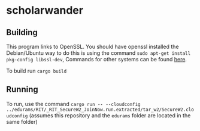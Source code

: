 # scholarwander



## Building

This program links to OpenSSL. You should have openssl installed
the Debian/Ubuntu way to do this is using the command `sudo apt-get install pkg-config libssl-dev`, Commands for other systems can be found [here](https://docs.rs/openssl/latest/openssl/#automatic).

To build run `cargo build`


## Running

To run, use the command `cargo run -- --cloudconfig ../edurams/RIT/_RIT_SecureW2_JoinNow.run.extracted/tar_w2/SecureW2.cloudconfig` (assumes this repository and the `edurams` folder are located in the same folder)


